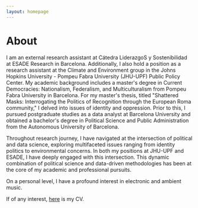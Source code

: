 ```yaml
---
layout: homepage
---
```


# About

  I am an external research assistant at Cátedra LiderazgoS y Sostenibilidad at ESADE Research in Barcelona. Additionally, I also hold a position as a research assistant at the Climate and Environment group in the Johns Hopkins University - Pompeu Fabra University (JHU-UPF) Public Policy Center. My academic background includes a master's degree in Current Democracies: Nationalism, Federalism, and Multiculturalism from Pompeu Fabra University in Barcelona. For my master's thesis, titled "Shattered Masks: Interrogating the Politics of Recognition through the European Roma community," I delved into issues of identity and oppression. Prior to this, I pursued postgraduate studies as a data analyst at Barcelona University and obtained a bachelor's degree in Political Science and Public Administration from the Autonomous University of Barcelona.

  Throughout research journey, I have navigated at the intersection of political and data science, exploring multifaceted issues ranging from identity politics to environmental concerns. In both my positions at JHU-UPF and ESADE, I have deeply engaged with this intersection. This dynamic combination of political science and data-driven methodologies has been at the core of my academic and professional pursuits.


  On a personal level, I have a profound interest in electronic and ambient music.

  If of any interest, [here](assets/files/curriculum_vitae.pdf) is my CV.
